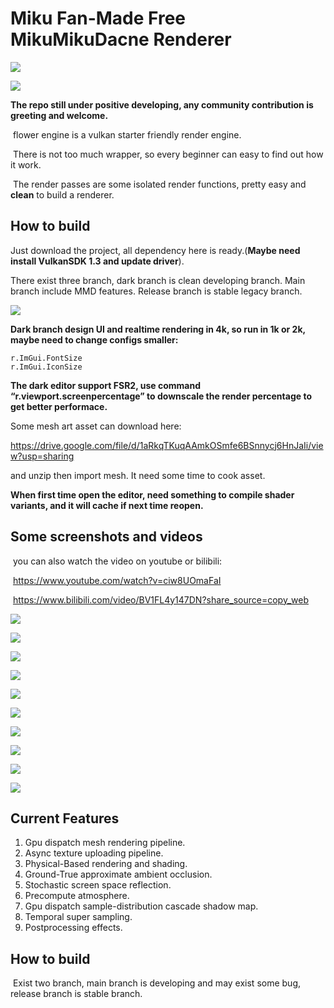 # Miku Fan-Made Free MikuMikuDacne Renderer

![](capture/Snipaste_2023-06-24_19-26-36.png)

![](capture/Snipaste_2023-02-06_10-39-57.png)

**The repo still under positive developing, any community contribution is greeting and welcome.**

​	flower engine is a vulkan starter friendly render engine.

​	There is not too much wrapper, so every beginner can easy to find out how it work.

​	The render passes are some isolated render functions,  pretty easy and **clean** to build a renderer.

## How to build

 Just download the project, all dependency here is ready.(**Maybe need install VulkanSDK 1.3 and update driver**).

There exist three branch, dark branch is clean developing branch. Main branch include MMD features. Release branch is stable legacy branch.

![](capture/Snipaste_2024_02_03_15_32_23.png)

**Dark branch design UI and realtime rendering in 4k, so run in 1k or 2k, maybe need to change configs smaller:**

```
r.ImGui.FontSize
r.ImGui.IconSize
```

**The dark editor support FSR2, use command “r.viewport.screenpercentage” to downscale the render percentage to get better performace.**

 Some mesh art asset can download here:

 https://drive.google.com/file/d/1aRkqTKuqAAmkOSmfe6BSnnycj6HnJaIi/view?usp=sharing

 and unzip then import mesh. It need some time to cook asset.

**When first time open the editor, need something to compile shader variants, and it will cache if next time reopen.**

## Some screenshots and videos

​	you can also watch the video on youtube or bilibili:

​	https://www.youtube.com/watch?v=ciw8UOmaFaI

​	https://www.bilibili.com/video/BV1FL4y147DN?share_source=copy_web

![](capture/202312070012.png)

![](capture/20230507224325.png)

![](capture/20230508225614.png)

![](capture/20230429153335.png)

![](capture/202301292.png)

![](capture/202301293.png)

![](capture/202212311.png)

![](capture/20221231.png)

![](capture/Snipaste_2022-02-07_21-56-08.png)

![](capture/Snipaste_2022-05-18_23-56-08.png)

## Current Features

1. Gpu dispatch mesh rendering pipeline.
2. Async texture uploading pipeline.
3. Physical-Based rendering and shading.
4. Ground-True approximate ambient occlusion.
5. Stochastic screen space reflection.
6. Precompute atmosphere.
7. Gpu dispatch sample-distribution cascade shadow map.
8. Temporal super sampling.
9. Postprocessing effects.

## How to build

​	Exist two branch, main branch is developing and may exist some bug, release branch is stable branch.

